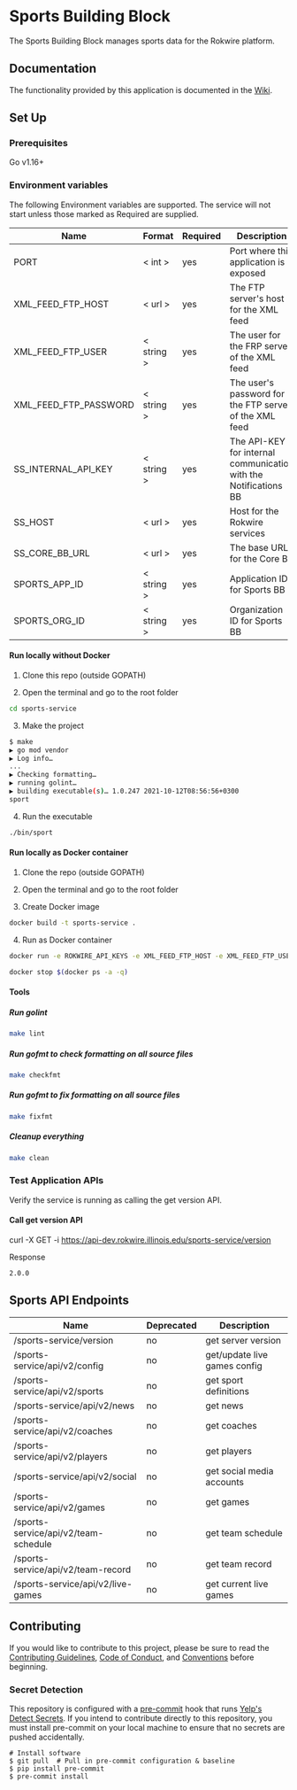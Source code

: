 # Sports Building Block

The Sports Building Block manages sports data for the Rokwire platform.

## Documentation
The functionality provided by this application is documented in the [Wiki](https://github.com/rokwire/sports-building-block/wiki).

## Set Up

### Prerequisites

Go v1.16+

### Environment variables

The following Environment variables are supported. The service will not start unless those marked as Required are supplied.

Name|Format|Required|Description
---|---|---|---
PORT | < int > | yes | Port where this application is exposed
XML_FEED_FTP_HOST | < url > | yes | The FTP server's host for the XML feed
XML_FEED_FTP_USER | < string > | yes | The user for the FRP server of the XML feed
XML_FEED_FTP_PASSWORD | < string > | yes | The user's password for the FTP server of the XML feed
SS_INTERNAL_API_KEY | < string > | yes | The API-KEY for internal communication with the Notifications BB
SS_HOST | < url > | yes | Host for the Rokwire services
SS_CORE_BB_URL | < url > | yes | The base URL for the Core BB
SPORTS_APP_ID | < string > | yes | Application ID for Sports BB
SPORTS_ORG_ID | < string > | yes | Organization ID for Sports BB

#### Run locally without Docker

1. Clone this repo (outside GOPATH)

2. Open the terminal and go to the root folder

```bash
cd sports-service
```

3. Make the project

```bash
$ make
▶ go mod vendor
▶ Log info…
...
▶ Checking formatting…
▶ running golint…
▶ building executable(s)… 1.0.247 2021-10-12T08:56:56+0300
sport
```

4. Run the executable

```bash
./bin/sport
```

#### Run locally as Docker container

1. Clone the repo (outside GOPATH)

2. Open the terminal and go to the root folder
  
3. Create Docker image

```bash
docker build -t sports-service .
```

4. Run as Docker container

```bash
docker run -e ROKWIRE_API_KEYS -e XML_FEED_FTP_HOST -e XML_FEED_FTP_USER -e XML_FEED_FTP_PASSWORD -e FIREBASE_PROJECT_ID -e FIREBASE_AUTH -e SS_FIREBASE_PROJECT_ID_SAFER -e SS_FIREBASE_AUTH_SAFER -e SS_INTERNAL_API_KEY -e SS_HOST -d -p 80:80  sports-service

docker stop $(docker ps -a -q)
```

#### Tools

##### Run golint

```bash
make lint
```

##### Run gofmt to check formatting on all source files

```bash
make checkfmt
```

##### Run gofmt to fix formatting on all source files

```bash
make fixfmt
```

##### Cleanup everything

```bash
make clean
```

### Test Application APIs

Verify the service is running as calling the get version API.

#### Call get version API

curl -X GET -i https://api-dev.rokwire.illinois.edu/sports-service/version

Response
```
2.0.0
```

## Sports API Endpoints

Name|Deprecated|Description
---|---|---
/sports-service/version | no | get server version
/sports-service/api/v2/config | no | get/update live games config
/sports-service/api/v2/sports | no | get sport definitions
/sports-service/api/v2/news | no | get news
/sports-service/api/v2/coaches | no | get coaches
/sports-service/api/v2/players | no | get players
/sports-service/api/v2/social | no | get social media accounts
/sports-service/api/v2/games | no | get games
/sports-service/api/v2/team-schedule | no | get team schedule
/sports-service/api/v2/team-record | no | get team record
/sports-service/api/v2/live-games | no | get current live games

## Contributing
If you would like to contribute to this project, please be sure to read the [Contributing Guidelines](CONTRIBUTING.md), [Code of Conduct](CODE_OF_CONDUCT.md), and [Conventions](CONVENTIONS.md) before beginning.

### Secret Detection
This repository is configured with a [pre-commit](https://pre-commit.com/) hook that runs [Yelp's Detect Secrets](https://github.com/Yelp/detect-secrets). If you intend to contribute directly to this repository, you must install pre-commit on your local machine to ensure that no secrets are pushed accidentally.

```
# Install software 
$ git pull  # Pull in pre-commit configuration & baseline 
$ pip install pre-commit 
$ pre-commit install
```